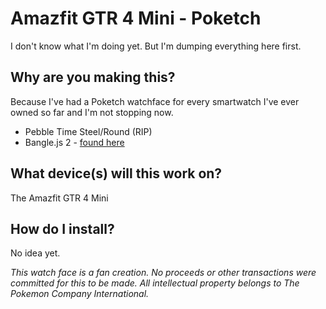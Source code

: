 # Amazfit GTR 4 Mini - Poketch
I don't know what I'm doing yet. But I'm dumping everything here first.

## Why are you making this?
Because I've had a Poketch watchface for every smartwatch I've ever owned so far and I'm not stopping now.
- Pebble Time Steel/Round (RIP)
- Bangle.js 2 - [found here](https://github.com/elykittytee/BangleApps/tree/master/apps/pokeclk)

## What device(s) will this work on?
The Amazfit GTR 4 Mini

## How do I install?
No idea yet.

*This watch face is a fan creation. No proceeds or other transactions were committed for this to be made. All intellectual property belongs to The Pokemon Company International.*
